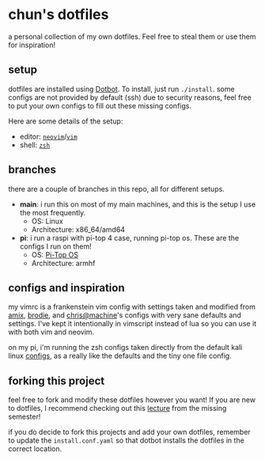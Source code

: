 # chun's dotfiles
a personal collection of my own dotfiles. Feel free to steal them or use them for inspiration!

## setup
dotfiles are installed using [Dotbot](https://github.com/anishathalye/dotbot).
To install, just run `./install`. some configs are not provided by default (ssh)
due to security reasons, feel free to put your own configs to fill out these missing configs.

Here are some details of the setup:
- editor: [`neovim`](https://github.com/neovim/neovim/)/[`vim`](https://github.com/vim/vim)
- shell: [`zsh`](https://www.zsh.org)

## branches
there are a couple of branches in this repo, all for different setups.
- **main**: i run this on most of my main machines, and this is the setup I use the most frequently.
  - OS: Linux
  - Architecture: x86_64/amd64
- **pi**: i run a raspi with pi-top 4 case, running pi-top os.
These are the configs I run on them!
  - OS: [Pi-Top OS](https://www.pi-top.com/resources/download-os)
  - Architecture: armhf

## configs and inspiration
my vimrc is a frankenstein vim config with settings taken and modified from [amix](https://github.com/amix/vimrc),
[brodie](https://github.com/BrodieRobertson/dotfiles), and [chris@machine](https://www.youtube.com/watch?v=gZCXaF-Lmco)'s
configs with very sane defaults and settings. I've kept it intentionally in vimscript instead of lua so you
can use it with both vim and neovim.

on my pi, i'm running the zsh configs taken directly from the default kali linux [configs](https://gitlab.com/kalilinux/packages/kali-defaults/-/blob/kali/master/etc/skel/.zshrc), as a really like the defaults and the tiny one file config.

## forking this project
feel free to fork and modify these dotfiles however you want!
If you are new to dotfiles, I recommend checking out this
[lecture](https://missing.csail.mit.edu/2019/dotfiles/) from the missing semester!

if you do decide to fork this projects and add your own dotfiles, remember to update the `install.conf.yaml`
so that dotbot installs the dotfiles in the correct location.

